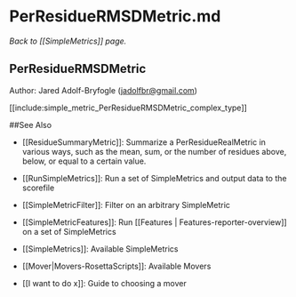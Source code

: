 # PerResidueRMSDMetric.md
*Back to [[SimpleMetrics]] page.*
## PerResidueRMSDMetric

Author: Jared Adolf-Bryfogle (jadolfbr@gmail.com)

[[include:simple_metric_PerResidueRMSDMetric_complex_type]]

##See Also

* [[ResidueSummaryMetric]]: Summarize a PerResidueRealMetric in various ways, such as the mean, sum, or the number of residues above, below, or equal to a certain value. 

* [[RunSimpleMetrics]]: Run a set of SimpleMetrics and output data to the scorefile
* [[SimpleMetricFilter]]: Filter on an arbitrary SimpleMetric
* [[SimpleMetricFeatures]]: Run [[Features | Features-reporter-overview]] on a set of SimpleMetrics
* [[SimpleMetrics]]: Available SimpleMetrics
* [[Mover|Movers-RosettaScripts]]: Available Movers
* [[I want to do x]]: Guide to choosing a mover